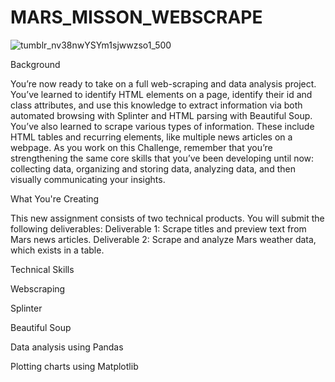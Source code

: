 # MARS_MISSON_WEBSCRAPE
![tumblr_nv38nwYSYm1sjwwzso1_500](https://user-images.githubusercontent.com/121820268/231310233-1d1d0e23-5834-484d-88f2-52f41848be6b.gif)


Background

You’re now ready to take on a full web-scraping and data analysis project. You’ve learned to identify HTML elements on a page, identify their id and class attributes, and use this knowledge to extract information via both automated browsing with Splinter and HTML parsing with Beautiful Soup. You’ve also learned to scrape various types of information. These include HTML tables and recurring elements, like multiple news articles on a webpage.
As you work on this Challenge, remember that you’re strengthening the same core skills that you’ve been developing until now: collecting data, organizing and storing data, analyzing data, and then visually communicating your insights.


What You're Creating

This new assignment consists of two technical products. You will submit the following deliverables:
Deliverable 1: Scrape titles and preview text from Mars news articles.
Deliverable 2: Scrape and analyze Mars weather data, which exists in a table.



Technical Skills

Webscraping

Splinter

Beautiful Soup

Data analysis using Pandas

Plotting charts using Matplotlib



